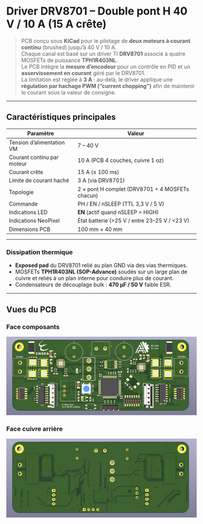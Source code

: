 # Driver DRV8701 – Double pont H 40 V / 10 A (15 A crête)

> PCB conçu sous **KiCad** pour le pilotage de **deux moteurs à courant continu** (brushed) jusqu’à 40 V / 10 A.  
> Chaque canal est basé sur un driver TI **DRV8701** associé à quatre MOSFETs de puissance **TPH1R403NL**.  
> Le PCB intègre la **mesure d’encodeur** pour un contrôle en PID et un **asservissement en courant** géré par le DRV8701.  
> La limitation est réglée à **3 A** : au-delà, le driver applique une **régulation par hachage PWM (“current chopping”)** afin de maintenir le courant sous la valeur de consigne.

---

## Caractéristiques principales

| Paramètre                  | Valeur                                               |
| -------------------------- | ---------------------------------------------------- |
| Tension d’alimentation VM  | 7 – 40 V                                             |
| Courant continu par moteur | 10 A (PCB 4 couches, cuivre 1 oz)                    |
| Courant crête              | 15 A (≤ 100 ms)                                      |
| Limite de courant haché    | 3 A (via DRV8701)                                    |
| Topologie                  | 2 × pont H complet (DRV8701 + 4 MOSFETs chacun)      |
| Commande                   | PH / EN / nSLEEP (TTL 3,3 V / 5 V)                   |
| Indications LED            | **EN** (actif quand nSLEEP = HIGH)                   |
| Indications NeoPixel       | État batterie (>25 V / entre 23–25 V / <23 V)        |
| Dimensions PCB             | 100 mm × 40 mm                                       |

---

### Dissipation thermique  
- **Exposed pad** du DRV8701 relié au plan GND via des vias thermiques.  
- MOSFETs **TPH1R403NL (SOP-Advance)** soudés sur un large plan de cuivre et reliés à un plan interne pour conduire plus de courant.  
- Condensateurs de découplage bulk : **470 µF / 50 V** faible ESR.  

---

## Vues du PCB

### Face composants
![PCB Face](Imagefront.png)

### Face cuivre arrière
![PCB Dos](Imageback.png)
